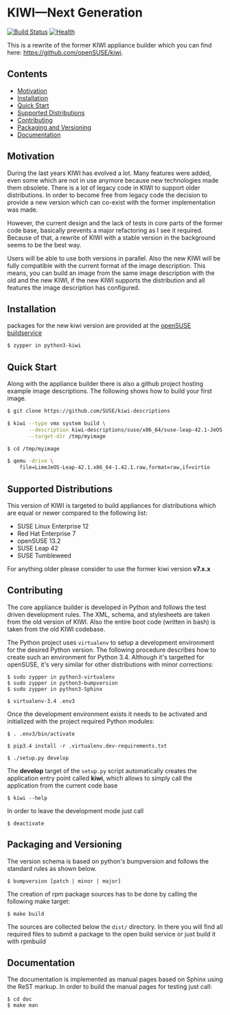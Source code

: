 # KIWI—Next Generation

[![Build Status](https://travis-ci.org/SUSE/kiwi.svg?branch=master)](https://travis-ci.org/SUSE/kiwi)
[![Health](https://landscape.io/github/SUSE/kiwi/master/landscape.svg?style=flat)](https://landscape.io/github/SUSE/kiwi/master)

This is a rewrite of the former KIWI appliance builder which
you can find here: https://github.com/openSUSE/kiwi.

## Contents

  * [Motivation](#motivation)
  * [Installation](#installation)
  * [Quick Start](#quick-start)
  * [Supported Distributions](#supported-distributions)
  * [Contributing](#contributing)
  * [Packaging and Versioning](#packaging-and-versioning)
  * [Documentation](#documentation)
  
## Motivation

During the last years KIWI has evolved a lot. Many features were
added, even some which are not in use anymore because new technologies
made them obsolete. There is a lot of legacy code in KIWI to support
older distributions. In order to become free from legacy code
the decision to provide a new version which can co-exist with the
former implementation was made.

However, the current design and the lack of tests in core parts of the
former code base, basically prevents a major refactoring as I see it
required. Because of that, a rewrite of KIWI with a stable version in
the background seems to be the best way.

Users will be able to use both versions in parallel. Also the new
KIWI will be fully compatible with the current format of the image
description. This means, you can build an image from the same image
description with the old and the new KIWI, if the new KIWI supports
the distribution and all features the image description has
configured.

## Installation

packages for the new kiwi version are provided at the
[openSUSE buildservice](http://download.opensuse.org/repositories/Virtualization:/Appliances)

```bash
$ zypper in python3-kiwi
```

## Quick Start

Along with the appliance builder there is also a github project hosting
example image descriptions. The following shows how to build your first
image.

```bash
$ git clone https://github.com/SUSE/kiwi-descriptions

$ kiwi --type vmx system build \
       --description kiwi-descriptions/suse/x86_64/suse-leap-42.1-JeOS \
       --target-dir /tmp/myimage

$ cd /tmp/myimage

$ qemu -drive \
    file=LimeJeOS-Leap-42.1.x86_64-1.42.1.raw,format=raw,if=virtio
```

## Supported Distributions

This version of KIWI is targeted to build appliances for distributions
which are equal or newer compared to the following list:

* SUSE Linux Enterprise 12
* Red Hat Enterprise 7
* openSUSE 13.2
* SUSE Leap 42
* SUSE Tumbleweed

For anything older please consider to use the former
kiwi version __v7.x.x__

## Contributing

The core appliance builder is developed in Python and follows the
test driven development rules. The XML, schema, and stylesheets are
taken from the old version of KIWI. Also the entire boot code
(written in bash) is taken from the old KIWI codebase.

The Python project uses `virtualenv` to setup a development
environment for the desired Python version. The following procedure
describes how to create such an environment for Python 3.4. Although
it's targetted for openSUSE, it's very similar for other distributions
with minor corrections:

```
$ sudo zypper in python3-virtualenv
$ sudo zypper in python3-bumpversion
$ sudo zypper in python3-Sphinx

$ virtualenv-3.4 .env3
```

Once the development environment exists it needs to be activated
and initialized with the project required Python modules:

```
$ . .env3/bin/activate

$ pip3.4 install -r .virtualenv.dev-requirements.txt

$ ./setup.py develop
```

The __develop__ target of the `setup.py` script automatically creates
the application entry point called __kiwi__, which allows to simply
call the application from the current code base

```
$ kiwi --help
```

In order to leave the development mode just call

```
$ deactivate
```

## Packaging and Versioning

The version schema is based on python's bumpversion and follows the
standard rules as shown below.

```
$ bumpversion [patch | minor | major]
```

The creation of rpm package sources has to be done by calling
the following make target:

```
$ make build
```

The sources are collected below the `dist/` directory. In there you
will find all required files to submit a package to the open build
service or just build it with rpmbuild

## Documentation

The documentation is implemented as manual pages based on Sphinx
using the ReST markup. In order to build the manual pages for testing
just call:

```
$ cd doc
$ make man
```
